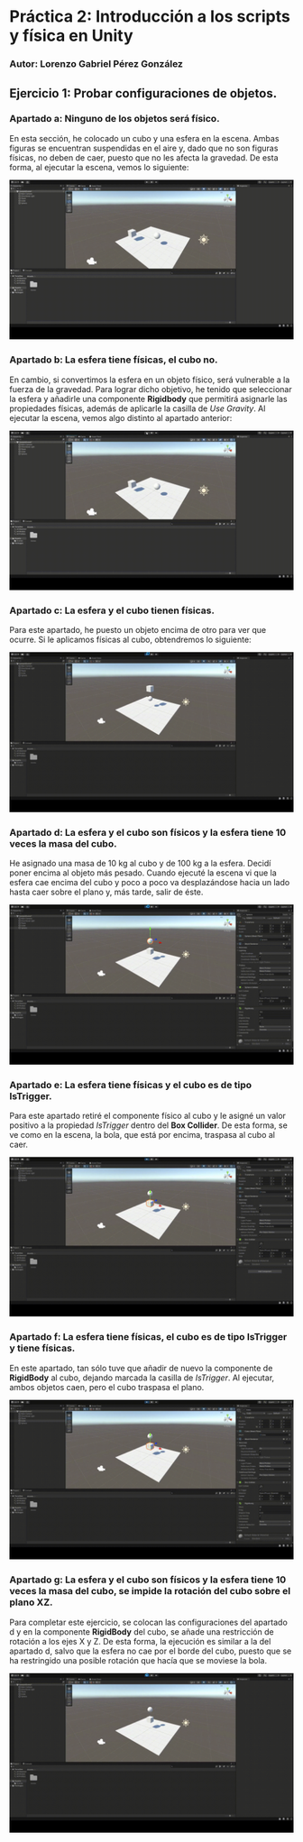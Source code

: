 # Práctica 2: Introducción a los scripts y física en Unity
### Autor: Lorenzo Gabriel Pérez González

## Ejercicio 1: Probar configuraciones de objetos.
### Apartado a: Ninguno de los objetos será físico.
En esta sección, he colocado un cubo y una esfera en la escena. Ambas figuras se encuentran suspendidas en el aire y, dado que no son figuras físicas, no deben de caer, puesto que no les afecta la gravedad. De esta forma, al ejecutar la escena, vemos lo siguiente:

![Objetos no físicos](images/Apartadoa.gif)

### Apartado b: La esfera tiene físicas, el cubo no.
En cambio, si convertimos la esfera en un objeto físico, será vulnerable a la fuerza de la gravedad. Para lograr dicho objetivo, he tenido que seleccionar la esfera y añadirle una componente **Rigidbody** que permitirá asignarle las propiedades físicas, además de aplicarle la casilla de *Use Gravity*. Al ejecutar la escena, vemos algo distinto al apartado anterior:

![Esfera física](images/Apartadob.gif)

### Apartado c: La esfera y el cubo tienen físicas.
Para este apartado, he puesto un objeto encima de otro para ver que ocurre. Si le aplicamos físicas al cubo, obtendremos lo siguiente:

![Objetos físicos](images/Apartadoc.gif)

### Apartado d: La esfera y el cubo son físicos y la esfera tiene 10 veces la masa del cubo.
He asignado una masa de 10 kg al cubo y de 100 kg a la esfera. Decidí poner encima al objeto más pesado. Cuando ejecuté la escena vi que la esfera cae encima del cubo y poco a poco va desplazándose hacia un lado hasta caer sobre el plano y, más tarde, salir de éste.

![Esfera 10 veces más pesada](images/Apartadod.gif)

### Apartado e: La esfera tiene físicas y el cubo es de tipo IsTrigger.
Para este apartado retiré el componente físico al cubo y le asigné un valor positivo a la propiedad *IsTrigger* dentro del **Box Collider**. De esta forma, se ve como en la escena, la bola, que está por encima, traspasa al cubo al caer.

![Cubo de tipo IsTrigger](images/Apartadoe.gif)

### Apartado f: La esfera tiene físicas, el cubo es de tipo IsTrigger y tiene físicas.
En este apartado, tan sólo tuve que añadir de nuevo la componente de **RigidBody** al cubo, dejando marcada la casilla de *IsTrigger*. Al ejecutar, ambos objetos caen, pero el cubo traspasa el plano.

![Cubo de tipo IsTrigger y físico](images/Apartadof.gif)

### Apartado g: La esfera y el cubo son físicos y la esfera tiene 10 veces la masa del cubo, se impide la rotación del cubo sobre el plano XZ.
Para completar este ejercicio, se colocan las configuraciones del apartado d y en la componente **RigidBody** del cubo, se añade una restricción de rotación a los ejes X y Z. De esta forma, la ejecución es similar a la del apartado d, salvo que la esfera no cae por el borde del cubo, puesto que se ha restringido una posible rotación que hacía que se moviese la bola.

![Restricción de rotación](images/Apartadog.gif)